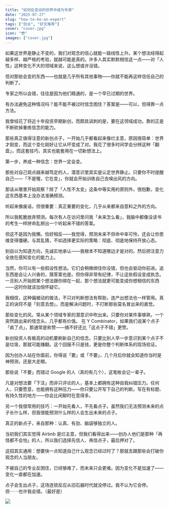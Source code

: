 ```yaml
---
title: "如何在变动的世界中成为专家"
date: "2025-07-27"
slug: "how-to-be-an-expert"
tags: ["创业", "好文推荐"]
cover: "cover.jpg"
icon: "😎"
images: ["cover.jpg"]
---
```

如果这世界是静止不变的，我们对观念的信心就能一路线性上升。某个想法经得起越多样、越严格的考验，就越可能是真的。许多人其实默默相信这一点——对「人性」这种变化不大的领域来说，这么想或许没错。



但对那些会变的东西——也就是几乎所有其他事物——你就不能再这样信任自己的判断了。



专家之所以会错，往往是因为他们精通的，是一个早已过期的世界。



有办法避免这种情况吗？能不能不被过时信念困住？答案是——可以，但得靠一点方法。



我曾经花了将近十年投资早期新创，而颇具讽刺的是，要在这领域成功，靠的正是不断砍掉重练信念的能力。



那些真正值得注意的新创点子，一开始几乎都看起来像烂主意，原因很简单：世界才刚变，而这个变化刚好让它从坏变成了对。我花了很多时间学会分辨这种「翻盘」，而这套技巧，其实也能套用在一切新想法上。



第一步，养成一种信念：世界一定会变。



那些对自己观点越来越笃定的人，潜意识里其实是认定世界静止。只要你不时提醒自己——「不是喔，它在变」，你就会开始训练自己去嗅出风的方向。



那该从哪里开始观察？除了「人性不太变」这条中等实用的原则外，很抱歉，变化这东西基本上没办法准确预测。



听起来像废话，但很重要：真正重要的变化，几乎从来都来自意料之外的方向。



所以我乾脆放弃预测。每次有人在访问里问我「未来怎么看」，我脑中都像没读书的考生一样拼命乱掰出一个听起来不错的答案。



但这不是因为我懒。恰好相反——我觉得，预测未来不但命中率可怜，还会让你思维变得僵硬。与其乱猜，不如选择更实际的策略：彻底、彻底地保持开放心态。



别自以为知道方向，先诚实地承认——我根本不知道哪边才是对的。然后把注意力全放在感知变化的能力上。



当然，你可以有一些假设性想法。它们会稍微绑住你没错，但也会驱动你前进。追东西是会让人兴奋的，猜答案也是。但你得非常有纪律，不让这些假设变成执念。
一旦别人开始把某个想法跟你绑在一起，那个想法就更可能变成你想相信的东西——这时你就该加倍怀疑它。



我相信，这种偏被动的做法，不只对判断想法有帮助，连产出想法也一样管用。真正的诀窍不是「刻意去想」，而是解决问题时，不打断那些莫名冒出来的直觉。



那些变化的风，常从某个领域专家的潜意识中吹出来。只要你对某件事够熟，一个突然跳出来的怪念头，几乎都有价值。
在 Y Combinator，如果我们说某个点子「疯了点」，那通常是称赞——搞不好还比「这点子不错」更赞。



新创投资人有极高的动机要刷新自己的信念。只要比别人早一步意识到某个点子不是垃圾，那就可能赚翻。这个回报不只是钱，更是你整个判断体系的现场验证。



因为创办人站在你面前，你得说「要」或「不要」，几个月后你就会知道你当时是神预测，还是大走眼。



那些说「不要」而错过 Google 的人（真的有几个），这笔帐会记一辈子。



凡是对想法要「下注」而非只评论的人，基本上都拥有这种自我纠错压力。任何人，只要愿意，也能拥有这种压力——你只要公开写下自己的判断。写在有标题、有持久性的地方——你会比闲聊时在意得多。



另一个我很常用的技巧：一开始先看人，不先看点子。虽然我们无法预测未来的点子长什么样，但我很能预测什么样的人会生出未来的点子。



真正的新点子，来自那种：认真、有劲、脑袋够独立的人。



当初我们其实觉得 Airbnb 是烂主意，但我们看得出来——创办人他们是那种「再怪都不会怕」的人，所以我们选择先信人、再信点子，最后押对了。



这招其实通用：想要快一点知道自己什么观念已经过时了？那就去跟那些会打破你观念的人当朋友。



不被自己的专业反困住，已经够难了，而未来只会更难。因为变化不是加速了——变化一直都在加速。



点子会生出点子，这场连锁反应从旧石器时代就没停过。我不认为它会停。
但⋯⋯也许我会错。（最好是）




![](https://prod-files-secure.s3.us-west-2.amazonaws.com/112d0858-5090-4d34-a606-b75eb8d65fd2/46476355-9cf3-4e99-9b7a-3531bc426380/1000202064.png?X-Amz-Algorithm=AWS4-HMAC-SHA256&X-Amz-Content-Sha256=UNSIGNED-PAYLOAD&X-Amz-Credential=ASIAZI2LB46673ETTGXD%2F20251002%2Fus-west-2%2Fs3%2Faws4_request&X-Amz-Date=20251002T111043Z&X-Amz-Expires=3600&X-Amz-Security-Token=IQoJb3JpZ2luX2VjEJL%2F%2F%2F%2F%2F%2F%2F%2F%2F%2FwEaCXVzLXdlc3QtMiJHMEUCIGQtEVCjqe2Gm56o8qlqjpvJ8DaG2CMoVnd9CSGXCWgIAiEA5sryLx1HWoMRyptbxGYhf9BT35AbmhYPulPT%2FTid%2Fooq%2FwMIKxAAGgw2Mzc0MjMxODM4MDUiDEE8PYrj2blku7yKJircA1%2F1StMHa0fupQeZCk6zDBU1HfEVFxpHMd68fs1rcnKIvSZjSU9hDStseWBErMUbsYLC9mGtdDa%2FvLS9KSVBbyyGMJ1nhO2pe%2BvfYGT6%2BUm%2FqvmNnGbjPFnn5ARlF3LMqrj0QDQFFfwnUFwv2ZhvWOVPVP%2FklJvRyJYgPVtFx6%2FIduUMuCRMUhHI%2FBRFXGFVyfisOeGCMiW8t7RVt8C0hDAJLO1cjoRd5HDB8klB6tizltA0Fi676cKAYiFymu8uaiPZmuKSMG%2BHie6HEXsExwtPezG6EK9CwnWwTqFKJseqOxQM%2FFUP%2BHGSXPdRKvJv72PrgAFta1FpFEujUlqYQz1O%2Fxug%2FEFrg2okSa6vQhD%2B3bwSZMxJS9PBaz9CExANEWpdnHZqvzJEjY5Q0SBJI6VUu%2FNsDGkp8yS2DOnF6NBrqC2CNwktik7zO36HGGCe7vIL1TurfdwbFlKYYQXf2XYvaD%2BvIvYJ8pTbvLpWN6CfVLkX02%2FNDXdVt4kutOBatefOZPseXi6cEk00bJ8Tvo85xWNXSFUifvZqFOwc%2FDV%2Bk%2F%2FsChnVQmq4O8SbUqOAdq30BwZXFrgfwQKxBwyvyoICcHcCkmP8hP64T%2BJ%2FfMh1HS1y%2BLlLJ2rBo%2FMHMIyR%2BcYGOqUBmR%2FdjiWz4d5fa%2F6L6iCHw0WdQOariP6xZERHLW3C17Qmn8Wvmax1ynMVTmT9O%2FGZvPOm5hif4NtPhlJhb0%2FeB39pAywxsjXLhXOUt0gyG59%2BiKbyvMxRk2dTQ%2BCxm%2BJ8q3o3PVgklV2jTBL9W%2FCCjXxFmj7SyymD4QDUNqYXxKfWLuDP2JynY0h4k57dnzW94F4mMW4m2YKEdZWsL0sWp6R0Rwbm&X-Amz-Signature=dbddbcc05a255ef6122125c928fe256c2d3b092db7d5e2dd605aa2d27159e009&X-Amz-SignedHeaders=host&x-amz-checksum-mode=ENABLED&x-id=GetObject)


